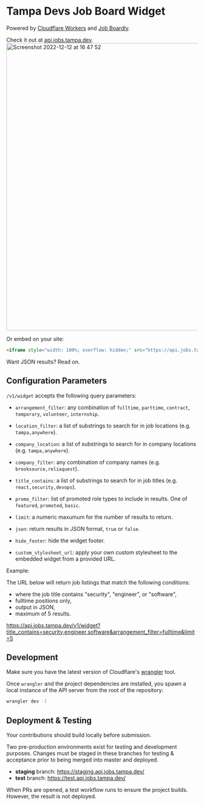 # Tampa Devs Job Board Widget

Powered by [Cloudflare Workers](https://developers.cloudflare.com/workers/) and [Job Boardly](https://jobs.tampa.dev/).

Check it out at [api.jobs.tampa.dev](https://api.jobs.tampa.dev/v1/widget).
<img width="755" alt="Screenshot 2022-12-12 at 16 47 52" src="https://user-images.githubusercontent.com/7227500/207161723-e43f68b4-a92f-4a76-a6ce-99664211a913.png">

Or embed on your site:

```html
<iframe style="width: 100%; overflow: hidden;" src="https://api.jobs.tampa.dev/v1/widget"></iframe>
```

Want JSON results? Read on.

## Configuration Parameters

`/v1/widget` accepts the following query parameters:

- `arrangement_filter`: any combination of `fulltime`, `parttime`, `contract`, `temporary`, `volunteer`, `internship`.

- `location_filter`: a list of substrings to search for in job locations (e.g. `tampa,anywhere`).

- `company_location`: a list of substrings to search for in company locations (e.g. `tampa,anywhere`).

- `company_filter`: any combination of company names (e.g. `brooksource,reliaquest`).

- `title_contains`: a list of substrings to search for in job titles (e.g. `react,security,devops`).

- `promo_filter`: list of promoted role types to include in results. One of `featured`, `promoted`, `basic`.

- `limit`: a numeric maxumum for the number of results to return.

- `json`: return results in JSON format, `true` or `false`.

- `hide_footer`: hide the widget footer.

- `custom_stylesheet_url`: apply your own custom stylesheet to the embedded widget from a provided URL.

Example: 

The URL below will return job listings that match the following conditions:

- where the job title contains "security", "engineer", or "software",
- fulltime positions only,
- output in JSON,
- maximum of 5 results.

https://api.jobs.tampa.dev/v1/widget?title_contains=security,engineer,software&arrangement_filter=fulltime&limit=5

## Development 

Make sure you have the latest version of Cloudflare's [wrangler](https://developers.cloudflare.com/workers/wrangler/install-and-update/) tool. 

Once `wrangler` and the project dependencies are installed, you spawn a local instance of the API server from the root of the repository:

```bash
wrangler dev -l
```

## Deployment & Testing

Your contributions should build locally before submission. 

Two pre-production environments exist for testing and development purposes. Changes must be staged in these branches for testing & acceptance prior to being merged into master and deployed.

- **staging** branch: https://staging.api.jobs.tampa.dev/
- **test** branch: https://test.api.jobs.tampa.dev/

When PRs are opened, a test workflow runs to ensure the project builds. However, the result is not deployed.
